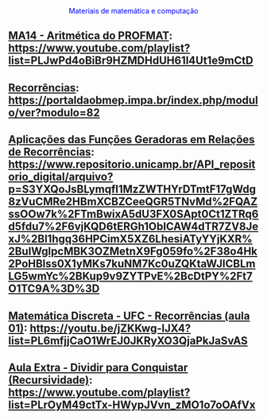 <div style="text-align: center; color: blue;">Materiais de matemática e computação</div>

## <u>MA14 - Aritmética do PROFMAT</u>: https://www.youtube.com/playlist?list=PLJwPd4oBiBr9HZMDHdUH61l4Ut1e9mCtD

## <u>Recorrências</u>: https://portaldaobmep.impa.br/index.php/modulo/ver?modulo=82

## <u>Aplicações das Funções Geradoras em Relações de Recorrências</u>: https://www.repositorio.unicamp.br/API_repositorio_digital/arquivo?p=S3YXQoJsBLymqfI1MzZWTHYrDTmtF17gWdg8zVuCMRe2HBmXCBZCeeQGR5TNvMd%2FQAZssOOw7k%2FTmBwixA5dU3FX0SApt0Ct1ZTRq6d5fdu7%2F6vjKQD6tERGh1ObICAW4dTR7ZV8JexJ%2Bl1hgq36HPCimX5XZ6LhesiATyYYjKXR%2BuIWglpcMBK3OZMetnX9Fg059fo%2F38o4Hk2PoHBlss0X1yMKs7kuNM7Kc0uZQKtaWJICBLmLG5wmYc%2BKup9v9ZYTPvE%2BcDtPY%2Ft7O1TC9A%3D%3D

## <u>Matemática Discreta - UFC - Recorrências (aula 01)</u>: https://youtu.be/jZKKwg-lJX4?list=PL6mfjjCaO1WrEJ0JKRyXO3QjaPkJaSvAS

## <u>Aula Extra - Dividir para Conquistar (Recursividade)</u>: https://www.youtube.com/playlist?list=PLrOyM49ctTx-HWypJVvn_zMO1o7oOAfVx
